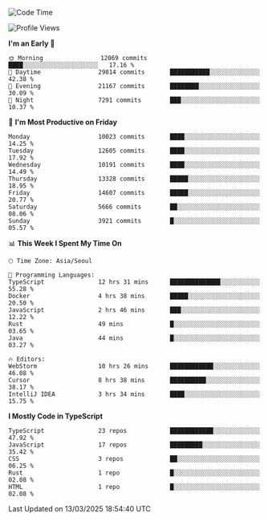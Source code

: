 <!--START_SECTION:waka-->
![Code Time](http://img.shields.io/badge/Code%20Time-7%2C424%20hrs%2035%20mins-blue)

![Profile Views](http://img.shields.io/badge/Profile%20Views-0-blue)

**I'm an Early 🐤** 

```text
🌞 Morning                12069 commits       ████░░░░░░░░░░░░░░░░░░░░░   17.16 % 
🌆 Daytime                29814 commits       ███████████░░░░░░░░░░░░░░   42.38 % 
🌃 Evening                21167 commits       ████████░░░░░░░░░░░░░░░░░   30.09 % 
🌙 Night                  7291 commits        ███░░░░░░░░░░░░░░░░░░░░░░   10.37 % 
```
📅 **I'm Most Productive on Friday** 

```text
Monday                   10023 commits       ████░░░░░░░░░░░░░░░░░░░░░   14.25 % 
Tuesday                  12605 commits       ████░░░░░░░░░░░░░░░░░░░░░   17.92 % 
Wednesday                10191 commits       ████░░░░░░░░░░░░░░░░░░░░░   14.49 % 
Thursday                 13328 commits       █████░░░░░░░░░░░░░░░░░░░░   18.95 % 
Friday                   14607 commits       █████░░░░░░░░░░░░░░░░░░░░   20.77 % 
Saturday                 5666 commits        ██░░░░░░░░░░░░░░░░░░░░░░░   08.06 % 
Sunday                   3921 commits        █░░░░░░░░░░░░░░░░░░░░░░░░   05.57 % 
```


📊 **This Week I Spent My Time On** 

```text
🕑︎ Time Zone: Asia/Seoul

💬 Programming Languages: 
TypeScript               12 hrs 31 mins      ██████████████░░░░░░░░░░░   55.28 % 
Docker                   4 hrs 38 mins       █████░░░░░░░░░░░░░░░░░░░░   20.50 % 
JavaScript               2 hrs 46 mins       ███░░░░░░░░░░░░░░░░░░░░░░   12.22 % 
Rust                     49 mins             █░░░░░░░░░░░░░░░░░░░░░░░░   03.65 % 
Java                     44 mins             █░░░░░░░░░░░░░░░░░░░░░░░░   03.27 % 

🔥 Editors: 
WebStorm                 10 hrs 26 mins      ████████████░░░░░░░░░░░░░   46.08 % 
Cursor                   8 hrs 38 mins       ██████████░░░░░░░░░░░░░░░   38.17 % 
IntelliJ IDEA            3 hrs 34 mins       ████░░░░░░░░░░░░░░░░░░░░░   15.75 % 
```

**I Mostly Code in TypeScript** 

```text
TypeScript               23 repos            ████████████░░░░░░░░░░░░░   47.92 % 
JavaScript               17 repos            █████████░░░░░░░░░░░░░░░░   35.42 % 
CSS                      3 repos             ██░░░░░░░░░░░░░░░░░░░░░░░   06.25 % 
Rust                     1 repo              █░░░░░░░░░░░░░░░░░░░░░░░░   02.08 % 
HTML                     1 repo              █░░░░░░░░░░░░░░░░░░░░░░░░   02.08 % 
```




 Last Updated on 13/03/2025 18:54:40 UTC
<!--END_SECTION:waka-->
